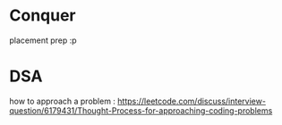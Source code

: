 # Conquer
placement prep :p
# DSA
how to approach a problem : https://leetcode.com/discuss/interview-question/6179431/Thought-Process-for-approaching-coding-problems
